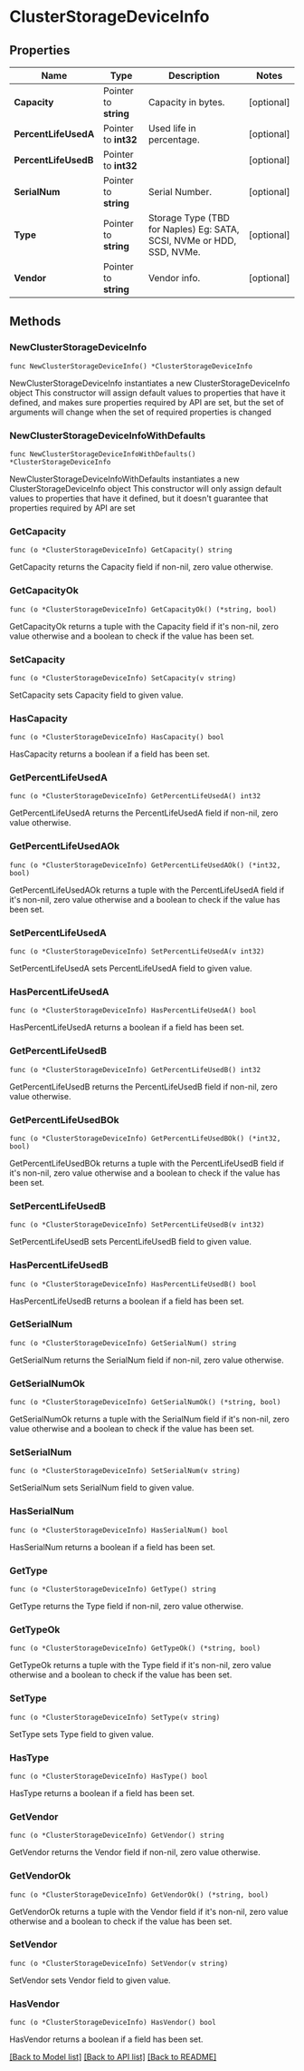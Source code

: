 # ClusterStorageDeviceInfo

## Properties

Name | Type | Description | Notes
------------ | ------------- | ------------- | -------------
**Capacity** | Pointer to **string** | Capacity in bytes. | [optional] 
**PercentLifeUsedA** | Pointer to **int32** | Used life in percentage. | [optional] 
**PercentLifeUsedB** | Pointer to **int32** |  | [optional] 
**SerialNum** | Pointer to **string** | Serial Number. | [optional] 
**Type** | Pointer to **string** | Storage Type (TBD for Naples) Eg: SATA, SCSI, NVMe  or HDD, SSD, NVMe. | [optional] 
**Vendor** | Pointer to **string** | Vendor info. | [optional] 

## Methods

### NewClusterStorageDeviceInfo

`func NewClusterStorageDeviceInfo() *ClusterStorageDeviceInfo`

NewClusterStorageDeviceInfo instantiates a new ClusterStorageDeviceInfo object
This constructor will assign default values to properties that have it defined,
and makes sure properties required by API are set, but the set of arguments
will change when the set of required properties is changed

### NewClusterStorageDeviceInfoWithDefaults

`func NewClusterStorageDeviceInfoWithDefaults() *ClusterStorageDeviceInfo`

NewClusterStorageDeviceInfoWithDefaults instantiates a new ClusterStorageDeviceInfo object
This constructor will only assign default values to properties that have it defined,
but it doesn't guarantee that properties required by API are set

### GetCapacity

`func (o *ClusterStorageDeviceInfo) GetCapacity() string`

GetCapacity returns the Capacity field if non-nil, zero value otherwise.

### GetCapacityOk

`func (o *ClusterStorageDeviceInfo) GetCapacityOk() (*string, bool)`

GetCapacityOk returns a tuple with the Capacity field if it's non-nil, zero value otherwise
and a boolean to check if the value has been set.

### SetCapacity

`func (o *ClusterStorageDeviceInfo) SetCapacity(v string)`

SetCapacity sets Capacity field to given value.

### HasCapacity

`func (o *ClusterStorageDeviceInfo) HasCapacity() bool`

HasCapacity returns a boolean if a field has been set.

### GetPercentLifeUsedA

`func (o *ClusterStorageDeviceInfo) GetPercentLifeUsedA() int32`

GetPercentLifeUsedA returns the PercentLifeUsedA field if non-nil, zero value otherwise.

### GetPercentLifeUsedAOk

`func (o *ClusterStorageDeviceInfo) GetPercentLifeUsedAOk() (*int32, bool)`

GetPercentLifeUsedAOk returns a tuple with the PercentLifeUsedA field if it's non-nil, zero value otherwise
and a boolean to check if the value has been set.

### SetPercentLifeUsedA

`func (o *ClusterStorageDeviceInfo) SetPercentLifeUsedA(v int32)`

SetPercentLifeUsedA sets PercentLifeUsedA field to given value.

### HasPercentLifeUsedA

`func (o *ClusterStorageDeviceInfo) HasPercentLifeUsedA() bool`

HasPercentLifeUsedA returns a boolean if a field has been set.

### GetPercentLifeUsedB

`func (o *ClusterStorageDeviceInfo) GetPercentLifeUsedB() int32`

GetPercentLifeUsedB returns the PercentLifeUsedB field if non-nil, zero value otherwise.

### GetPercentLifeUsedBOk

`func (o *ClusterStorageDeviceInfo) GetPercentLifeUsedBOk() (*int32, bool)`

GetPercentLifeUsedBOk returns a tuple with the PercentLifeUsedB field if it's non-nil, zero value otherwise
and a boolean to check if the value has been set.

### SetPercentLifeUsedB

`func (o *ClusterStorageDeviceInfo) SetPercentLifeUsedB(v int32)`

SetPercentLifeUsedB sets PercentLifeUsedB field to given value.

### HasPercentLifeUsedB

`func (o *ClusterStorageDeviceInfo) HasPercentLifeUsedB() bool`

HasPercentLifeUsedB returns a boolean if a field has been set.

### GetSerialNum

`func (o *ClusterStorageDeviceInfo) GetSerialNum() string`

GetSerialNum returns the SerialNum field if non-nil, zero value otherwise.

### GetSerialNumOk

`func (o *ClusterStorageDeviceInfo) GetSerialNumOk() (*string, bool)`

GetSerialNumOk returns a tuple with the SerialNum field if it's non-nil, zero value otherwise
and a boolean to check if the value has been set.

### SetSerialNum

`func (o *ClusterStorageDeviceInfo) SetSerialNum(v string)`

SetSerialNum sets SerialNum field to given value.

### HasSerialNum

`func (o *ClusterStorageDeviceInfo) HasSerialNum() bool`

HasSerialNum returns a boolean if a field has been set.

### GetType

`func (o *ClusterStorageDeviceInfo) GetType() string`

GetType returns the Type field if non-nil, zero value otherwise.

### GetTypeOk

`func (o *ClusterStorageDeviceInfo) GetTypeOk() (*string, bool)`

GetTypeOk returns a tuple with the Type field if it's non-nil, zero value otherwise
and a boolean to check if the value has been set.

### SetType

`func (o *ClusterStorageDeviceInfo) SetType(v string)`

SetType sets Type field to given value.

### HasType

`func (o *ClusterStorageDeviceInfo) HasType() bool`

HasType returns a boolean if a field has been set.

### GetVendor

`func (o *ClusterStorageDeviceInfo) GetVendor() string`

GetVendor returns the Vendor field if non-nil, zero value otherwise.

### GetVendorOk

`func (o *ClusterStorageDeviceInfo) GetVendorOk() (*string, bool)`

GetVendorOk returns a tuple with the Vendor field if it's non-nil, zero value otherwise
and a boolean to check if the value has been set.

### SetVendor

`func (o *ClusterStorageDeviceInfo) SetVendor(v string)`

SetVendor sets Vendor field to given value.

### HasVendor

`func (o *ClusterStorageDeviceInfo) HasVendor() bool`

HasVendor returns a boolean if a field has been set.


[[Back to Model list]](../README.md#documentation-for-models) [[Back to API list]](../README.md#documentation-for-api-endpoints) [[Back to README]](../README.md)


